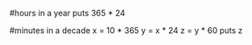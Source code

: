 
#hours in a year
puts 365 * 24

#minutes in a decade
x = 10 * 365
y = x * 24
z = y * 60
puts z

<!--

What does puts do?

  Puts is used to print something to the screen. However, unlike p it does not return any value, the only value puts returns is nil. Also unlike print, it adds a newline character.

What is an integer? What is a float?

  An integer is a number that does not have a decimal point (3,12,5,100). A float is a number that does have a decimal point (8.59).

What is the difference between float and integer division? How would you explain the difference to someone who doesn't know anything about programming?

  The difference between integer and float division is that when you divide two floats you are returned a float, when you devide two integers you are returned a integer. When you devide an integer and a float you are returned a float.


How does Ruby handle addition, subtraction, multiplication, and division of numbers?
Ruby is very good in handling basic arthimitc operations such as the one listed in this question. You would need to use +, -, *, and / in order to perform these operations.

What is the difference between integers and floats?

An integer is a number without a decimal point. A float is a number with a decimal point.

What is the difference between integer and float division?

When you divide two integer numbers you are returned an integer. When you divide two float numbers you are returned a float. However, if you divide a float number with an integer number you are also returned a float

What are strings? Why and when would you use them?

String are a combination of words or sentences in Ruby. A string is denoted by using double quotes or single quotes. Strings are mostly used in the form of a question usually promting the user for an answer. You would use strings to get input from the user, or return an output the user in the form of a phrase.

What are local variables? Why and when would you use them?

Local variables are variables that have a specifc scope. They are created by using the name of the variable followed by the = sign and then the value the variable should hold. They are very helpful when performing math operations or when creating a method.

How was this challenge? Did you get a good review of some of the basics?

This challenge went pretty well. I feel like I was able to review most of the basics that I learned in my prepartion for the Dev Bootcamp interview.
 -->


